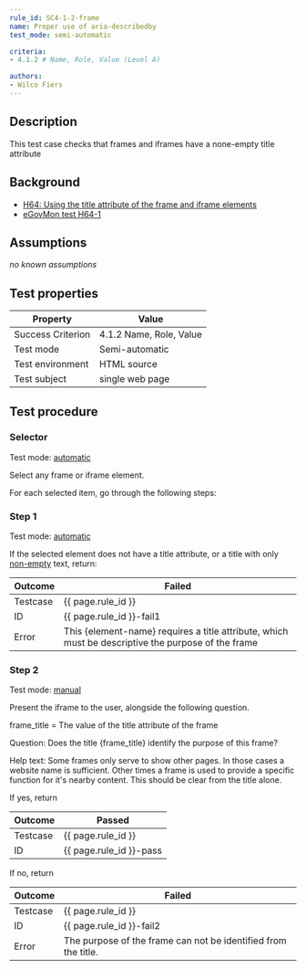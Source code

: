 ```yaml
---
rule_id: SC4-1-2-frame
name: Proper use of aria-describedby
test_mode: semi-automatic

criteria:
- 4.1.2 # Name, Role, Value (Level A)

authors:
- Wilco Fiers
---
```


## Description

This test case checks that frames and iframes have a none-empty title attribute

## Background

- [H64: Using the title attribute of the frame and iframe elements](http://www.w3.org/TR/2014/NOTE-WCAG20-TECHS-20140311/H64.html)
- [eGovMon test H64-1](http://wiki.egovmon.no/wiki/SC4.1.2#ID:_H64-1)

## Assumptions

*no known assumptions*

## Test properties

| Property          | Value
|-------------------|----
| Success Criterion | 4.1.2 Name, Role, Value
| Test mode         | Semi-automatic
| Test environment  | HTML source
| Test subject      | single web page

## Test procedure

### Selector

Test mode: [automatic][AUTO]

Select any frame or iframe element.

For each selected item, go through the following steps:

### Step 1

Test mode: [automatic][AUTO]

If the selected element does not have a title attribute, or a title with only [non-empty](NEMPTY) text, return:

| Outcome  | Failed
|----------|-----
| Testcase | {{ page.rule_id }}
| ID       | {{ page.rule_id }}-fail1
| Error    | This {element-name} requires a title attribute, which must be descriptive the purpose of the frame

### Step 2

Test mode: [manual][MANUAL]

Present the iframe to the user, alongside the following question.

frame_title = The value of the title attribute of the frame

Question: Does the title {frame_title} identify the purpose of this frame?

Help text: Some frames only serve to show other pages. In those cases a website name is sufficient. Other times a frame is used to provide a specific function for it's nearby content. This should be clear from the title alone.

If yes, return

| Outcome  | Passed
|----------|-----
| Testcase | {{ page.rule_id }}
| ID       | {{ page.rule_id }}-pass

If no, return

| Outcome  | Failed
|----------|-----
| Testcase | {{ page.rule_id }}
| ID       | {{ page.rule_id }}-fail2
| Error    | The purpose of the frame can not be identified from the title.

[AUTO]: ../pages/test-modes.html#automatic
[MANUAL]: ../pages/test-modes.html#manual
[NEMPTY]: ../pages/algorihms/none-empty.html